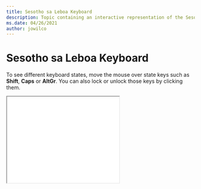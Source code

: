 ```yaml
--- 
title: Sesotho sa Leboa Keyboard 
description: Topic containing an interactive representation of the Sesotho sa Leboa Keyboard 
ms.date: 04/26/2021 
author: jowilco 
--- 
```

 
# Sesotho sa Leboa Keyboard 
 
To see different keyboard states, move the mouse over state keys such as **Shift**, **Caps** or **AltGr**. You can also lock or unlock those keys by clicking them. 
 
<iframe src="kbdnso_1.html" height="230"></iframe> 
